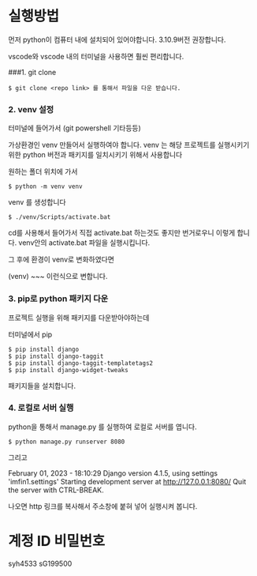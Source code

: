 # 실행방법

먼저 python이 컴퓨터 내에 설치되어 있어야합니다.
3.10.9버전 권장합니다.

vscode와 vscode 내의 터미널을 사용하면 훨씬 편리합니다.

###1. git clone
```
$ git clone <repo link> 를 통해서 파일을 다운 받습니다.
```
### 2. venv 설정
터미널에 들어가서 (git powershell 기타등등)

가상환경인 venv 만들어서 실행하여야 합니다.
venv 는 해당 프로젝트를 실행시키기 위한 python 버전과 패키지를 일치시키기 위해서 사용합니다

원하는 폴더 위치에 가서
```
$ python -m venv venv
```
venv 를 생성합니다
```
$ ./venv/Scripts/activate.bat
```
cd를 사용해서 들어가서 직접 activate.bat 하는것도 좋지만 번거로우니 이렇게 합니다.
venv안의 activate.bat 파일을 실행시킵니다.

그 후에 환경이 venv로 변화하였다면

(venv) ~~~  이런식으로 변합니다.
### 3. pip로 python 패키지 다운
프로젝트 실행을 위해 패키지를 다운받아야하는데

터미널에서 pip
```
$ pip install django
$ pip install django-taggit
$ pip install django-taggit-templatetags2
$ pip install django-widget-tweaks
```
패키지들을 설치합니다.

### 4. 로컬로 서버 실행 
python을 통해서
manage.py 를 실행하여 로컬로 서버를 엽니다.
```
$ python manage.py runserver 8080
```
그리고 

February 01, 2023 - 18:10:29
Django version 4.1.5, using settings 'imfin1.settings'
Starting development server at http://127.0.0.1:8080/
Quit the server with CTRL-BREAK.

나오면 
http 링크를 복사해서 주소창에 붙혀 넣어 실행시켜 봅니다.

# 계정 ID 비밀번호

syh4533
sG199500



